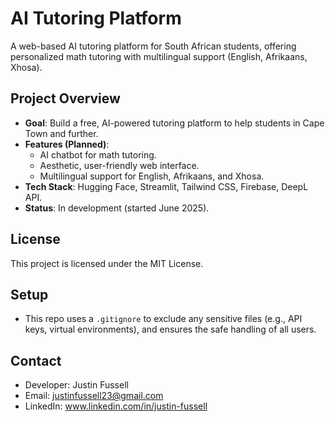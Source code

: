 # AI Tutoring Platform

A web-based AI tutoring platform for South African students, offering personalized math tutoring with multilingual support (English, Afrikaans, Xhosa).

## Project Overview
- **Goal**: Build a free, AI-powered tutoring platform to help students in Cape Town and further.
- **Features (Planned)**:
  - AI chatbot for math tutoring.
  - Aesthetic, user-friendly web interface.
  - Multilingual support for English, Afrikaans, and Xhosa.
- **Tech Stack**: Hugging Face, Streamlit, Tailwind CSS, Firebase, DeepL API.
- **Status**: In development (started June 2025).

## License
This project is licensed under the MIT License.

## Setup
- This repo uses a `.gitignore` to exclude any sensitive files (e.g., API keys, virtual environments), and ensures the safe handling of all users.

## Contact
- Developer: Justin Fussell
- Email: justinfussell23@gmail.com
- LinkedIn: www.linkedin.com/in/justin-fussell
